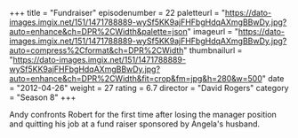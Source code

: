 +++
title = "Fundraiser"
episodenumber = 22
paletteurl = "https://dato-images.imgix.net/151/1471788889-wySf5KK9ajFHFbgHdqAXmgBBwDy.jpg?auto=enhance&ch=DPR%2CWidth&palette=json"
imageurl = "https://dato-images.imgix.net/151/1471788889-wySf5KK9ajFHFbgHdqAXmgBBwDy.jpg?auto=compress%2Cformat&ch=DPR%2CWidth"
thumbnailurl = "https://dato-images.imgix.net/151/1471788889-wySf5KK9ajFHFbgHdqAXmgBBwDy.jpg?auto=enhance&ch=DPR%2CWidth&fit=crop&fm=jpg&h=280&w=500"
date = "2012-04-26"
weight = 27
rating = 6.7
director = "David Rogers"
category = "Season 8"
+++

Andy confronts Robert for the first time after losing the manager position and quitting his job at a fund raiser sponsored by Angela's husband.